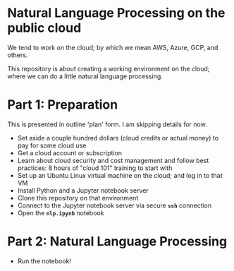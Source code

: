 # Natural Language Processing on the public cloud

We tend to work on the cloud; by which we mean AWS, Azure, GCP, and others. 

This repository is about creating a working environment on the cloud; where we can do a little natural language processing.

# Part 1: Preparation

This is presented in outline 'plan' form. I am skipping details for now.

- Set aside a couple hundred dollars (cloud credits or actual money) to pay for some cloud use
- Get a cloud account or subscription
- Learn about cloud security and cost management and follow best practices: 8 hours of "cloud 101" training to start with
- Set up an Ubuntu Linux virtual machine on the cloud; and log in to that VM
- Install Python and a Jupyter notebook server
- Clone this repository on that environment
- Connect to the Jupyter notebook server via secure **`ssh`** connection
- Open the **`nlp.ipynb`** notebook

# Part 2: Natural Language Processing

- Run the notebook!
